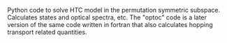 Python code to solve HTC model in the permutation symmetric subspace. 
Calculates states and optical spectra, etc. 
The "optoc" code is a later version of the same code written in fortran that also calculates hopping transport related quantities. 
